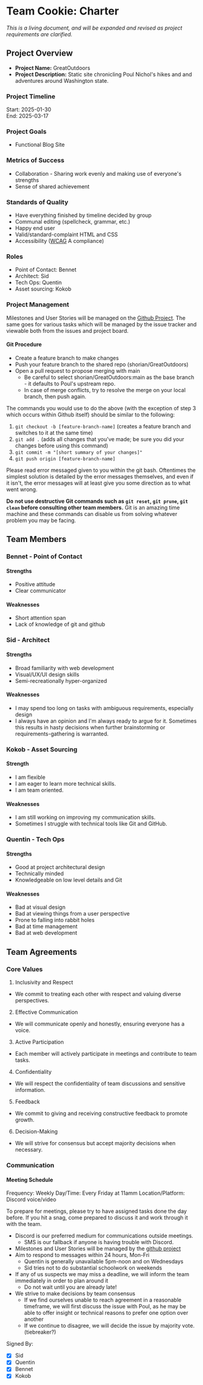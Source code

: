 # Team Cookie: Charter
*This is a living document, and will be expanded and revised as project requirements are clarified.*

## Project Overview
- **Project Name:** GreatOutdoors
- **Project Description:** Static site chronicling Poul Nichol's hikes and and adventures around Washington state.

### Project Timeline
Start: 2025-01-30  
End: 2025-03-17

### Project Goals
- Functional Blog Site

### Metrics of Success
- Collaboration - Sharing work evenly and making use of everyone's strengths
- Sense of shared achievement

### Standards of Quality
- Have everything finished by timeline decided by group
- Communal editing (spellcheck, grammar, etc.)
- Happy end user
- Valid/standard-complaint HTML and CSS
- Accessibility ([WCAG](https://www.w3.org/WAI/standards-guidelines/wcag/) A compliance)

### Roles
- Point of Contact: Bennet
- Architect: Sid
- Tech Ops: Quentin
- Asset sourcing: Kokob

### Project Management
Milestones and User Stories will be managed on the [Github Project](https://github.com/users/shorian/projects/1/views/1). The same goes for various tasks which will be managed by the issue tracker and viewable both from the issues and project board.

#### Git Procedure
- Create a feature branch to make changes
- Push your feature branch to the shared repo (shorian/GreatOutdoors)
- Open a pull request to propose merging with main
  - Be careful to select shorian/GreatOutdoors:main as the base branch - it defaults to Poul's upstream repo.
  - In case of merge conflicts, try to resolve the merge on your local branch, then push again.

The commands you would use to do the above (with the exception of step 3 which occurs within Github itself) should be similar to the following:
1. `git checkout -b [feature-branch-name]` (creates a feature branch and switches to it at the same time)
2. `git add .` (adds all changes that you've made; be sure you did your changes before using this command)
3. `git commit -m "[short summary of your changes]"`
4. `git push origin [feature-branch-name]`

Please read error messaged given to you within the git bash. Oftentimes the simplest solution is detailed by the error messages themselves, and even if it isn't, the error messages will at least give you some direction as to what went wrong.

**Do not use destructive Git commands such as `git reset`, `git prune`, `git clean` before consulting other team members.** Git is an amazing time machine and these commands can disable us from solving whatever problem you may be facing.

## Team Members
### Bennet - Point of Contact

#### Strengths
- Positive attitude
- Clear communicator

#### Weaknesses
- Short attention span
- Lack of knowledge of git and github

### Sid - Architect

#### Strengths
- Broad familiarity with web development
- Visual/UX/UI design skills
- Semi-recreationally hyper-organized

#### Weaknesses
- I may spend too long on tasks with ambiguous requirements, especially design
- I always have an opinion and I'm always ready to argue for it. Sometimes this results in hasty decisions when further brainstorming or requirements-gathering is warranted.

### Kokob - Asset Sourcing

#### Strength
- I am flexible
- I am eager to learn more technical skills.
- I am team oriented.

#### Weaknesses
- I am still working on improving my communication skills.
- Sometimes I struggle with technical tools like Git and GitHub.

### Quentin - Tech Ops

#### Strengths
- Good at project architectural design
- Technically minded
- Knowledgeable on low level details and Git

#### Weaknesses
- Bad at visual design
- Bad at viewing things from a user perspective
- Prone to falling into rabbit holes
- Bad at time management
- Bad at web development

## Team Agreements

### Core Values

1. Inclusivity and Respect
  - We commit to treating each other with respect and valuing diverse perspectives.
2. Effective Communication
  - We will communicate openly and honestly, ensuring everyone has a voice.
3. Active Participation
  - Each member will actively participate in meetings and contribute to team tasks.
4. Confidentiality
  - We will respect the confidentiality of team discussions and sensitive information.
5. Feedback
  - We commit to giving and receiving constructive feedback to promote growth.
6. Decision-Making
  - We will strive for consensus but accept majority decisions when necessary.

### Communication

#### Meeting Schedule

Frequency: Weekly
Day/Time: Every Friday at 11amm
Location/Platform: Discord voice/video

To prepare for meetings, please try to have assigned tasks done the day before. If you hit a snag, come prepared to discuss it and work through it with the team.

- Discord is our preferred medium for communications outside meetings.
  - SMS is our fallback if anyone is having trouble with Discord.
- Milestones and User Stories will be managed by the [github project](https://github.com/users/shorian/projects/1/views/1)
- Aim to respond to messages within 24 hours, Mon-Fri
  - Quentin is generally unavailable 5pm-noon and on Wednesdays
  - Sid tries not to do substantial schoolwork on weekends
- If any of us suspects we may miss a deadline, we will inform the team immediately in order to plan around it
  - Do not wait until you are already late!
- We strive to make decisions by team consensus
  - If we find ourselves unable to reach agreement in a reasonable timeframe, we will first discuss the issue with Poul, as he may be able to offer insight or technical reasons to prefer one option over another
  - If we continue to disagree, we will decide the issue by majority vote. (tiebreaker?)

Signed By:
- [x] Sid
- [x] Quentin
- [x] Bennet
- [x] Kokob
